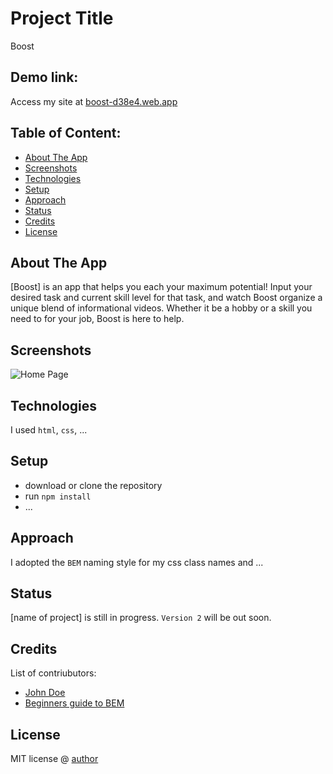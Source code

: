 # Project Title
Boost

## Demo link:
Access my site at [boost-d38e4.web.app](https://boost-d38e4.web.app/)

## Table of Content:

- [About The App](#about-the-app)
- [Screenshots](#screenshots)
- [Technologies](#technologies)
- [Setup](#setup)
- [Approach](#approach)
- [Status](#status)
- [Credits](#credits)
- [License](#license)

## About The App
[Boost] is an app that helps you each your maximum potential! Input your desired task and current skill level for that task, and watch Boost organize a unique blend of informational videos. Whether it be a hobby or a skill you need to for your job, Boost is here to help.

## Screenshots

![Home Page](<img width="1429" alt="boost-home" src="https://user-images.githubusercontent.com/83042036/139504459-d2b20a72-0b04-4f36-88a7-d23ec5156539.png">
)

## Technologies
I used `html`, `css`, ...

## Setup
- download or clone the repository
- run `npm install`
- ...

## Approach
I adopted the `BEM` naming style for my css class names and ...

## Status
[name of project] is still in progress. `Version 2` will be out soon.

## Credits
List of contriubutors:
- [John Doe](johndoe.com)
- [Beginners guide to BEM](link-goes-here.com)

## License

MIT license @ [author](author.com)
